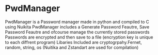 # PwdManager

PwdManager is a Password manager made in python and compiled to C using Nuikita
PwdManager includes a Generate Password Feautre, Save Password Feautre and ofcourse manage the currently stored passwords
Passwords are encrypted and then save to a file (encryption key is unique to each diffrent program)
Libaries Included are cryptogrpahy.Fernet, random, string, os (Nuitika and Zstandart are used for compilation)

